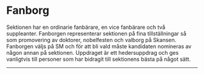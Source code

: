 # Fanborg
Sektionen har en ordinarie fanbärare, en vice fanbärare och två suppleanter. Fanborgen representerar sektionen på fina tillställningar så som promovering av doktorer, nobelfesten och valborg på Skansen. Fanborgen väljs på SM och för att bli vald måste kandidaten nomineras av någon annan på sektionen. Uppdraget är ett hedersuppdrag och ges vanligtvis till personer som har bidragit till sektionens bästa på något sätt.

---